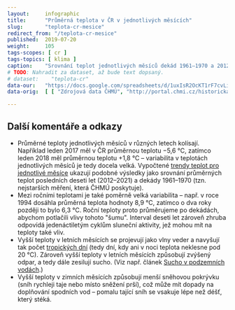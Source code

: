 ```yaml
---
layout:     infographic
title:      "Průměrná teplota v ČR v jednotlivých měsících"
slug:       "teplota-cr-mesice"
redirect_from: "/teplota-cr-mesice"
published:  2019-07-20
weight:     105
tags-scopes: [ cr ]
tags-topics: [ klima ]
caption:    "Srovnání teplot jednotlivých měsíců dekád 1961–1970 a 2012–2021. Průměrná roční teplota se od roku 1961 zvýšila o 2,0 °C, ale oteplení se v různých měsících liší, například v květnu se teplota zvýšila průměrně o 1,6 °C. Nejvíce se oteplilo v prosinci, lednu, červenci a srpnu."
# TODO: Nahradit za dataset, až bude text dopsaný.
# dataset:    "teplota-cr"
data-our:   "https://docs.google.com/spreadsheets/d/1uxIsR2OcKT1rF7cvLiT_QrezAXN63ikOIfpef7TZvMc/edit?usp=sharing"
data-orig:  [ [ "Zdrojová data ČHMÚ", "http://portal.chmi.cz/historicka-data/pocasi/uzemni-teploty" ] ]

---
```


## Další komentáře a odkazy

* Průměrné teploty jednotlivých měsíců v různých letech kolísají. Například leden 2017 měl v ČR průměrnou teplotu −5,6 °C, zatímco leden 2018 měl průměrnou teplotu +1,8 °C – variabilita v teplotách jednotlivých měsíců je tedy docela velká. Vypočtené [trendy teplot pro jednotlivé měsíce](/infografiky/trend-teplot-cr) ukazují podobné výsledky jako srovnání průměrných teplot posledních deseti let (2012–2021) a dekády 1961–1970 (tzn. nejstarších měření, která <glossary id="chmu">ČHMÚ</glossary> poskytuje).
* Mezi ročními teplotami je také poměrně velká variabilita – např. v roce 1994 dosáhla průměrná teplota hodnoty 8,9 °C, zatímco o dva roky později to bylo 6,3 °C. Roční teploty proto průměrujeme po dekádách, abychom potlačili vlivy tohoto "šumu". Interval deseti let zároveň zhruba odpovídá jedenáctiletým cyklům sluneční aktivity, jež mohou mít na teploty také vliv.
* Vyšší teploty v letních měsících se projevují jako vlny veder a navyšují tak počet [tropických dní](/infografiky/tropicke-dny-praha) (tedy dní, kdy ani v noci teplota neklesne pod 20 °C). Zároveň vyšší teploty v letních měsících způsobují zvýšený odpar, a tedy dále zesilují sucho. (Viz např. článek [Sucho v podzemních vodách](https://www.vtei.cz/2015/08/hydrologicke-sucho-v-podzemnich-vodach/).)
* Vyšší teploty v zimních měsících způsobují menší sněhovou pokrývku (sníh rychleji taje nebo místo sněžení prší), což může mít dopady na doplňování spodních vod – pomalu tající sníh se vsakuje lépe než déšť, který stéká.
